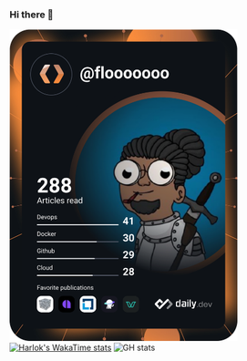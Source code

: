 ### Hi there 👋
<a href="https://app.daily.dev/FloooOOOO"><img src="https://github.com/FlorianD78/FlorianD78/blob/main/devcard.svg" width="400" alt="Florian Diaby's Dev Card"/></a>  
[![Harlok's WakaTime stats](https://github-readme-stats.vercel.app/api/wakatime?username=FlorianD78)](https://github.com/anuraghazra/github-readme-stats)
![GH stats](https://github-readme-stats.vercel.app/api?username=FlorianD78&show_icons=true&theme=tokyonight)  
<!--
**FlorianD78/FlorianD78** is a ✨ _special_ ✨ repository because its `README.md` (this file) appears on your GitHub profile.

Here are some ideas to get you started:

- 🔭 I’m currently working on ...
- 🌱 I’m currently learning ...
- 👯 I’m looking to collaborate on ...
- 🤔 I’m looking for help with ...
- 💬 Ask me about ...
- 📫 How to reach me: ...
- 😄 Pronouns: ...
- ⚡ Fun fact: ...
-->
